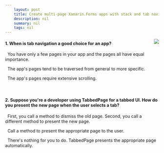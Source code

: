 ```yaml
---
    layout: post
    title: Create multi-page Xamarin.Forms apps with stack and tab navigation - Implement tab navigation with TabbedPage
    description: nil
    summary: nil
    tags: nil
---
```



 <a target="_blank" href="https://docs.microsoft.com/en-us/learn/modules/create-multi-page-xamarin-forms-apps-with-stack-and-tab-navigation/5-implement-tab-navigation/"><i class="fas fa-external-link-alt"></i> </a>
 <img align="right" src="https://docs.microsoft.com/en-us/learn/achievements/xamarin/create-multi-page-xamarin-forms-apps-with-stack-and-tab-navigation-badge.svg">
####  1. When is tab navigation a good choice for an app?


<i class='fas fa-check-square' style='color: Dodgerblue;'></i> &nbsp;&nbsp;You have only a few pages in your app and the pages all have equal importance.

<i class='far fa-square'></i> &nbsp;&nbsp;The app's pages tend to be traversed from general to more specific.

<i class='far fa-square'></i> &nbsp;&nbsp;The app's pages require extensive scrolling.
<br />
<br />
<br />

####  2. Suppose you're a developer using TabbedPage for a tabbed UI. How do you present the new page when the user selects a tab?


<i class='far fa-square'></i> &nbsp;&nbsp;First, you call a method to dismiss the old page. Second, you call a different method to present the new page.

<i class='far fa-square'></i> &nbsp;&nbsp;Call a method to present the appropriate page to the user.

<i class='fas fa-check-square' style='color: Dodgerblue;'></i> &nbsp;&nbsp;There's nothing for you to do. TabbedPage presents the appropriate page automatically.
<br />
<br />
<br />
